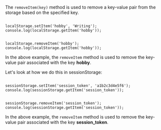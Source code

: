 The `removeItem(key)` method is used to
remove a key-value pair from the
storage based on the specified key. 

<codeblock language="javascript" type="lesson">
<code>
localStorage.setItem('hobby', 'Writing');
console.log(localStorage.getItem('hobby'));

localStorage.removeItem('hobby');
console.log(localStorage.getItem('hobby'));
</code>
</codeblock>

In the above example, the `removeItem` method is used
to remove the key-value pair associated with the key **hobby**.

Let's look at how we do this in sessionStorage:

<codeblock language="javascript" type="lesson">
<code>
sessionStorage.setItem('session_token', 'a1b2c3d4e5f6');
console.log(sessionStorage.getItem('session_token'));

sessionStorage.removeItem('session_token');
console.log(sessionStorage.getItem('session_token'));
</code>
</codeblock>

In the above example, the `removeItem` method is used
to remove the key-value pair associated with the key
**session_token**.
